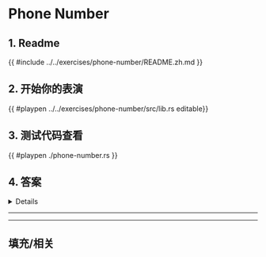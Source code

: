 # Phone Number
## 1. Readme

 {{ #include ../../exercises/phone-number/README.zh.md }}

 ## 2. 开始你的表演

 {{ #playpen ../../exercises/phone-number/src/lib.rs editable}}

 ## 3. 测试代码查看

 {{ #playpen ./phone-number.rs }}

 ## 4. 答案

 <details>

 {{ #playpen ../../exercises/phone-number/example.rs }}

 </details>

 ---
 ---

 ## 填充/相关


